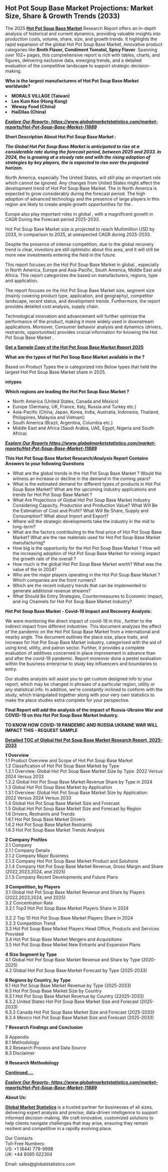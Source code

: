 <h2>Hot Pot Soup Base Market Projections: Market Size, Share & Growth Trends (2033)</h2><p>The 2025 <strong><a href="https://www.globalmarketstatistics.com/market-reports/Hot-Pot-Soup-Base-Market-11889">Hot Pot Soup Base Market</a></strong> Research Report offers an in-depth analysis of historical and current dynamics, providing valuable insights into production costs, volume, share, size, and growth trends. It highlights the rapid expansion of the global Hot Pot Soup Base Market, innovative product categories like <strong>Broth Flavor, Condiment Tomatol, Spicy Flavor</strong>. Spanning over 102+ pages, this comprehensive report is rich with tables, charts, and figures, delivering exclusive data, emerging trends, and a detailed evaluation of the competitive landscape to support strategic decision-making.</p><p><strong>Who is the largest manufacturers of Hot Pot Soup Base Market worldwide?</strong></p><p><strong><li>MORALS VILLAGE (Taiwan)<li>Lee Kum Kee (Hong Kong)<li>Weway Food (China)<li>HaiDilao (China)</strong></p><p><strong><em><a href="https://www.globalmarketstatistics.com/market-reports/Hot-Pot-Soup-Base-Market-11889">Explore Our Reports-&nbsp;https://www.globalmarketstatistics.com/market-reports/Hot-Pot-Soup-Base-Market-11889</a></em></strong></p><p><strong>Short Description About Hot Pot Soup Base Market :</strong></p><p><strong><em>The Global Hot Pot Soup Base Market is anticipated to rise at a considerable rate during the forecast period, between 2025 and 2033. In 2024, the is growing at a steady rate and with the rising adoption of strategies by key players, the is expected to rise over the projected horizon.</em></strong></p><p>North America, especially The United States, will still play an important role which cannot be ignored. Any changes from United States might affect the development trend of Hot Pot Soup Base Market. The in North America is expected to grow considerably during the forecast period. The high adoption of advanced technology and the presence of large players in this region are likely to create ample growth opportunities for the .</p><p>Europe also play important roles in global , with a magnificent growth in CAGR During the Forecast period 2025-2033.</p><p>Hot Pot Soup Base Market size is projected to reach Multimillion USD by 2033, In comparison to 2025, at unexpected CAGR during 2025-2033.</p><p>Despite the presence of intense competition, due to the global recovery trend is clear, investors are still optimistic about this area, and it will still be more new investments entering the field in the future.</p><p>This report focuses on the Hot Pot Soup Base Market in global , especially in North America, Europe and Asia-Pacific, South America, Middle East and Africa. This report categorizes the based on manufacturers, regions, type and application.</p><p>The report focuses on the Hot Pot Soup Base Market size, segment size (mainly covering product type, application, and geography), competitor landscape, recent status, and development trends. Furthermore, the report provides detailed cost analysis, supply chain.</p><p>Technological innovation and advancement will further optimize the performance of the product, making it more widely used in downstream applications. Moreover, Consumer behavior analysis and dynamics (drivers, restraints, opportunities) provides crucial information for knowing the Hot Pot Soup Base Market .</p><p><strong><a href="https://www.globalmarketstatistics.com/market-reports/Hot-Pot-Soup-Base-Market-11889">Get a Sample Copy of the Hot Pot Soup Base Market Report 2025</a></strong></p><p><strong>What are the types of Hot Pot Soup Base Market available in the ?</strong></p><p>Based on Product Types the is categorized into Below types that held the largest Hot Pot Soup Base Market share in 2025.</p><p><strong>mtypes</strong></p><p><strong>Which regions are leading the Hot Pot Soup Base Market ?</strong></p><ul><li>North America (United States, Canada and Mexico)</li><li>Europe (Germany, UK, France, Italy, Russia and Turkey etc.)</li><li>Asia-Pacific (China, Japan, Korea, India, Australia, Indonesia, Thailand, Philippines, Malaysia and Vietnam)</li><li>South America (Brazil, Argentina, Columbia etc.)</li><li>Middle East and Africa (Saudi Arabia, UAE, Egypt, Nigeria and South Africa)</li></ul><p><strong><em><a href="https://www.globalmarketstatistics.com/market-reports/Hot-Pot-Soup-Base-Market-11889">Explore Our Reports https://www.globalmarketstatistics.com/market-reports/Hot-Pot-Soup-Base-Market-11889</a></em></strong></p><p><strong>This Hot Pot Soup Base Market Research/Analysis Report Contains Answers to your following Questions</strong></p><ul><li>What are the global trends in the Hot Pot Soup Base Market ? Would the witness an increase or decline in the demand in the coming years?</li><li>What is the estimated demand for different types of products in Hot Pot Soup Base Market? What are the upcoming industry applications and trends for Hot Pot Soup Base Market ?</li><li>What Are Projections of Global Hot Pot Soup Base Market Industry Considering Capacity, Production and Production Value? What Will Be the Estimation of Cost and Profit? What Will Be Share, Supply and Consumption? What about Import and Export?</li><li>Where will the strategic developments take the industry in the mid to long-term?</li><li>What are the factors contributing to the final price of Hot Pot Soup Base Market? What are the raw materials used for Hot Pot Soup Base Market manufacturing?</li><li>How big is the opportunity for the Hot Pot Soup Base Market ? How will the increasing adoption of Hot Pot Soup Base Market for mining impact the growth rate of the overall ?</li><li>How much is the global Hot Pot Soup Base Market worth? What was the value of the In 2024?</li><li>Who are the major players operating in the Hot Pot Soup Base Market ? Which companies are the front runners?</li><li>Which are the recent industry trends that can be implemented to generate additional revenue streams?</li><li>What Should Be Entry Strategies, Countermeasures to Economic Impact, and ing Channels for Hot Pot Soup Base Market Industry?</li></ul><p><strong>Hot Pot Soup Base Market - Covid-19 Impact and Recovery Analysis:</strong></p><p>We were monitoring the direct impact of covid-19 in this , further to the indirect impact from different industries. This document analyzes the effect of the pandemic on the Hot Pot Soup Base Market from a international and nearby angle. The document outlines the place size, place traits, and increase for Hot Pot Soup Base Market industry, categorised with the aid of using kind, utility, and patron sector. Further, it provides a complete evaluation of additives concerned in place improvement in advance than and after the covid-19 pandemic. Report moreover done a pestel evaluation within the business enterprise to study key influencers and boundaries to entry.</p><p>Our studies analysts will assist you to get custom designed info to your report, which may be changed in phrases of a particular region, utility or any statistical info. In addition, we're constantly inclined to conform with the study, which triangulated together along with your very own statistics to make the place studies extra complete for your perspective.</p><p><strong>Final Report will add the analysis of the impact of Russia-Ukraine War and COVID-19 on this Hot Pot Soup Base Market Industry.</strong></p><p><strong>TO KNOW HOW COVID-19 PANDEMIC AND RUSSIA UKRAINE WAR WILL IMPACT THIS - REQUEST SAMPLE</strong></p><p><strong><a href="https://www.globalmarketstatistics.com/market-reports/Hot-Pot-Soup-Base-Market-11889">Detailed TOC of Global Hot Pot Soup Base Market Research Report, 2025-2033</a></strong></p><p><strong>1 Overview</strong><br /> 1.1 Product Overview and Scope of Hot Pot Soup Base Market<br /> 1.2 Classification of Hot Pot Soup Base Market by Type<br /> 1.2.1 Overview: Global Hot Pot Soup Base Market Size by Type: 2022 Versus 2024 Versus 2033<br /> 1.2.2 Global Hot Pot Soup Base Market Revenue Share by Type in 2024<br /> 1.3 Global Hot Pot Soup Base Market by Application<br /> 1.3.1 Overview: Global Hot Pot Soup Base Market Size by Application: 2022&nbsp;Versus 2024 Versus 2033<br /> 1.4 Global Hot Pot Soup Base Market Size and Forecast<br /> 1.5 Global Hot Pot Soup Base Market Size and Forecast by Region<br /> 1.6 Drivers, Restraints and Trends<br /> 1.6.1 Hot Pot Soup Base Market Drivers<br /> 1.6.2 Hot Pot Soup Base Market Restraints<br /> 1.6.3 Hot Pot Soup Base Market Trends Analysis</p><p><strong>2 Company Profiles</strong><br /> 2.1 Company<br /> 2.1.1 Company Details<br /> 2.1.2 Company Major Business<br /> 2.1.3 Company Hot Pot Soup Base Market Product and Solutions<br /> 2.1.4 Company Hot Pot Soup Base Market Revenue, Gross Margin and Share (2022,2023,2024, and 2025)<br /> 2.1.5 Company Recent Developments and Future Plans</p><p><strong>3 Competition, by Players</strong><br /> 3.1 Global Hot Pot Soup Base Market Revenue and Share by Players (2022,2023,2024, and 2025)<br /> 3.2 Concentration Rate<br /> 3.2.1 Top3 Hot Pot Soup Base Market Players Share in 2024</p><p>3.2.2 Top 10 Hot Pot Soup Base Market Players Share in 2024<br /> 3.2.3 Competition Trend<br /> 3.3 Hot Pot Soup Base Market Players Head Office, Products and Services Provided<br /> 3.4 Hot Pot Soup Base Market Mergers and Acquisitions<br /> 3.5 Hot Pot Soup Base Market New Entrants and Expansion Plans</p><p><strong>4 Size Segment by Type</strong><br /> 4.1 Global Hot Pot Soup Base Market Revenue and Share by Type (2020-2025)<br /> 4.2 Global Hot Pot Soup Base Market Forecast by Type (2025-2033)</p><p><strong>6 Regions by Country, by Type</strong><br /> 6.1 Hot Pot Soup Base Market Revenue by Type (2025-2033)<br /> 6.3 Hot Pot Soup Base Market Size by Country<br /> 6.3.1 Hot Pot Soup Base Market Revenue by Country (22025-2033)<br /> 6.3.2 United States Hot Pot Soup Base Market Size and Forecast (2025-2033)<br /> 6.3.3 Canada Hot Pot Soup Base Market Size and Forecast (2025-2033)<br /> 6.3.4 Mexico Hot Pot Soup Base Market Size and Forecast (2025-2033)</p><p><strong>7 Research Findings and Conclusion</strong></p><p>8 Appendix<br /> 8.1 Methodology<br /> 8.2 Research Process and Data Source<br /> 8.3 Disclaimer</p><p><strong>9 Research Methodology</strong></p><p><strong><a href="https://www.globalmarketstatistics.com/market-reports/Hot-Pot-Soup-Base-Market-11889">Continued&hellip;.</a></strong></p><p><strong><em><a href="https://www.globalmarketstatistics.com/market-reports/Hot-Pot-Soup-Base-Market-11889">Explore Our Reports-&nbsp;https://www.globalmarketstatistics.com/market-reports/Hot-Pot-Soup-Base-Market-11889</a></em></strong></p><p><strong>About Us:</strong></p><p><strong><a href="https://www.globalmarketstatistics.com/">Global Market Statistics</a></strong> is a trusted partner for businesses of all sizes, delivering expert analysis and precise, data-driven intelligence to support informed decision-making. We craft innovative, customized solutions to help clients navigate challenges that may arise, ensuring they remain resilient and competitive in a rapidly evolving place.</p><p>Our Contacts<br /> Toll-Free Numbers:<br /> US: +1 (844) 779-9998<br /> UK: +44 8085 022304</p><p>Email: sales@globalstatistics.com</p>
	